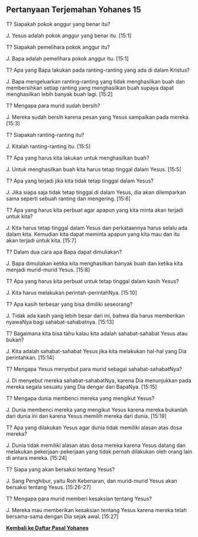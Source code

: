 ## Pertanyaan Terjemahan Yohanes 15 ##

T? Siapakah pokok anggur yang benar itu?

J. Yesus adalah pokok anggur yang benar itu. [15:1]

T? Siapakah pemelihara pokok anggur itu?

J. Bapa adalah pemelihara pokok anggur itu. [15:1]

T? Apa yang Bapa lakukan pada ranting-ranting yang ada di dalam Kristus?

J. Bapa mengeluarkan ranting-ranting yang tidak menghasilkan buah dan membersihkan setiap ranting yang menghasilkan buah supaya dapat menghasilkan lebih banyak buah lagi. [15:2]

T? Mengapa para murid sudah bersih?

J. Mereka sudah bersih karena pesan yang Yesus sampaikan pada mereka. [15:3]

T? Siapakah ranting-ranting itu?

J. Kitalah ranting-ranting itu. [15:5]

T? Apa yang harus kita lakukan untuk menghasilkan buah?

J. Untuk menghasilkan buah kita harus tetap tinggal dalam Yesus. [15:5]

T? Apa yang terjadi jika kita tidak tetap tinggal dalam Yesus?

J. Jika siapa saja tidak tetap tinggal di dalam Yesus, dia akan dilemparkan sama seperti sebuah ranting dan mengering. [15:6]

T? Apa yang harus kita perbuat agar apapun yang kita minta akan terjadi untuk kita?

J. Kita harus tetap tinggal dalam Yesus dan perkataannya harus selalu ada dalam kita. Kemudian kita dapat meminta apapun yang kita mau dan itu akan terjadi untuk kita. [15:7]

T? Dalam dua cara apa Bapa dapat dimuliakan?

J. Bapa dimuliakan ketika kita menghasilkan banyak buah dan ketika kita menjadi murid-murid Yesus. [15:8]

T? Apa yang harus kita perbuat untuk tetap tinggal dalam kasih Yesus?

J. Kita harus melakukan perintah-perintahNya. [15:10]

T? Apa kasih terbesar yang bisa dimiliki seseorang?

J. Tidak ada kasih yang lebih besar dari ini, bahwa dia harus memberikan nyawaNya bagi sahabat-sahabatnya. [15:13]

T? Bagaimana kita bisa tahu kalau kita adalah sahabat-sahabat Yesus atau bukan?

J. Kita adalah sahabat-sahabat Yesus jika kita melakukan hal-hal yang Dia perintahkan. [15:14]

T? Mengapa Yesus menyebut para murid sebagai sahabat-sahabatNya?

J. Di menyebut mereka sahabat-sahabatNya, karena Dia menunjukkan pada mereka segala sesuatu yang Dia dengar dari BapaNya. [15:15]

T? Mengapa dunia membenci mereka yang mengikut Yesus?

J. Dunia membenci mereka yang mengikut Yesus karena mereka bukanlah dari dunia ini dan karena Yesus memilih mereka dari dunia. [15:19]

T? Apa yang dilakukan Yesus agar dunia tidak memiliki alasan atas dosa mereka?

J. Dunia tidak memiliki alasan atas dosa mereka karena Yesus datang dan melakukan pekerjaan-pekerjaan yang tidak pernah dilakukan oleh orang lain di antara mereka. [15:24]

T? Siapa yang akan bersaksi tentang Yesus?

J. Sang Penghibur, yaitu Roh Kebenaran, dan murid-murid Yesus akan bersaksi tentang Yesus. [15:26-27]

T? Mengapa para murid memberi kesaksian tentang Yesus?

J. Mereka mau memberikan kesaksian tentang Yesus karena mereka telah bersama-sama dengan Dia sejak awal. [15:27]

__[Kembali ke Daftar Pasal Yohanes](./)__

